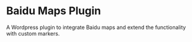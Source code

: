 Baidu Maps Plugin
=================

A Wordpress plugin to integrate Baidu maps and extend the functionality with custom markers.
